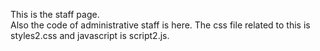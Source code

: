 This is the staff page. <br>
Also the code of administrative staff is here. The css file related to this is styles2.css and javascript is script2.js.
